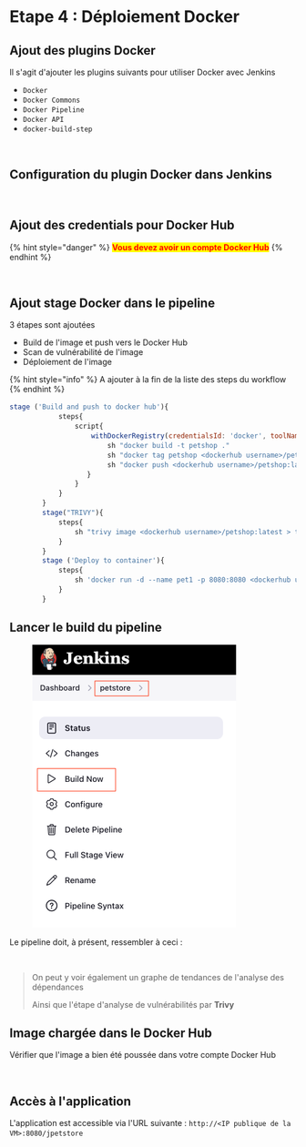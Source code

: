 # Etape 4 : Déploiement Docker

## **Ajout des plugins Docker**

Il s'agit d'ajouter les plugins suivants pour utiliser Docker avec Jenkins

* `Docker`
* `Docker Commons`
* `Docker Pipeline`
* `Docker API`
* `docker-build-step`

<figure><img src="https://github.com/smontri/esgi-devsecops/raw/main/images/docker-plugins.jpg" alt=""><figcaption></figcaption></figure>

## **Configuration du plugin Docker dans Jenkins**

<figure><img src="https://github.com/smontri/esgi-devsecops/raw/main/images/docker-config.jpg" alt=""><figcaption></figcaption></figure>

## **Ajout des credentials pour Docker Hub**

{% hint style="danger" %}
<mark style="color:red;">**Vous devez avoir un compte Docker Hub**</mark>
{% endhint %}

<figure><img src="https://github.com/smontri/esgi-devsecops/raw/main/images/docker-creds.jpg" alt=""><figcaption></figcaption></figure>

## **Ajout stage Docker dans le pipeline**

3 étapes sont ajoutées&#x20;

* Build de l'image et push vers le Docker Hub
* Scan de vulnérabilité de l'image
* Déploiement de l'image

{% hint style="info" %}
A ajouter à la fin de la liste des steps du workflow
{% endhint %}

```javascript
stage ('Build and push to docker hub'){
            steps{
                script{
                    withDockerRegistry(credentialsId: 'docker', toolName: 'docker') {
                        sh "docker build -t petshop ."
                        sh "docker tag petshop <dockerhub username>/petshop:latest"
                        sh "docker push <dockerhub username>/petshop:latest"
                   }
                }
            }
        }
        stage("TRIVY"){
            steps{
                sh "trivy image <dockerhub username>/petshop:latest > trivy.txt"
            }
        }
        stage ('Deploy to container'){
            steps{
                sh 'docker run -d --name pet1 -p 8080:8080 <dockerhub username>/petshop:latest'
            }
        }
```

## Lancer le build du pipeline&#x20;

<figure><img src="../.gitbook/assets/image (15).png" alt="" width="358"><figcaption></figcaption></figure>

Le pipeline doit, à présent, ressembler à ceci :

<figure><img src="https://github.com/smontri/esgi-devsecops/raw/main/images/Job4.jpg" alt=""><figcaption></figcaption></figure>

> On peut y voir également un graphe de tendances de l'analyse des dépendances
>
> Ainsi que l'étape d'analyse de vulnérabilités par **Trivy**

## **Image chargée dans le Docker Hub**

Vérifier que l'image a bien été poussée dans votre compte Docker Hub

<figure><img src="https://github.com/smontri/esgi-devsecops/raw/main/images/dockerhub.jpg" alt=""><figcaption></figcaption></figure>

## **Accès à l'application**

L'application est accessible via l'URL suivante : `http://<IP publique de la VM>:8080/jpetstore`

<figure><img src="https://github.com/smontri/esgi-devsecops/raw/main/images/jpetstore.jpg" alt=""><figcaption></figcaption></figure>
